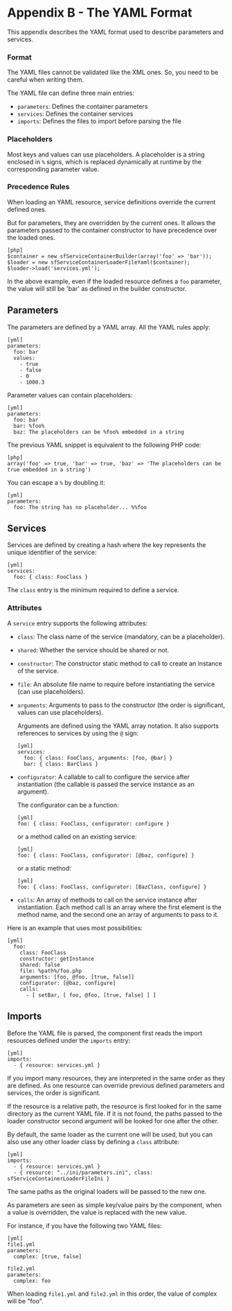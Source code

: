 Appendix B - The YAML Format
============================

This appendix describes the YAML format used to describe parameters and
services.

### Format

The YAML files cannot be validated like the XML ones. So, you need to be
careful when writing them.

The YAML file can define three main entries:

  * `parameters`: Defines the container parameters
  * `services`:   Defines the container services
  * `imports`:    Defines the files to import before parsing the file

### Placeholders

Most keys and values can use placeholders. A placeholder is a string enclosed
in `%` signs, which is replaced dynamically at runtime by the corresponding
parameter value.

### Precedence Rules

When loading an YAML resource, service definitions override the current
defined ones.

But for parameters, they are overridden by the current ones. It allows the
parameters passed to the container constructor to have precedence over the
loaded ones.

    [php]
    $container = new sfServiceContainerBuilder(array('foo' => 'bar'));
    $loader = new sfServiceContainerLoaderFileYaml($container);
    $loader->load('services.yml');

In the above example, even if the loaded resource defines a `foo` parameter,
the value will still be 'bar' as defined in the builder constructor.

Parameters
----------

The parameters are defined by a YAML array. All the YAML rules apply:

    [yml]
    parameters:
      foo: bar
      values:
        - true
        - false
        - 0
        - 1000.3

Parameter values can contain placeholders:

    [yml]
    parameters:
      foo: bar
      bar: %foo%
      baz: The placeholders can be %foo% embedded in a string

The previous YAML snippet is equivalent to the following PHP code:

    [php]
    array('foo' => true, 'bar' => true, 'baz' => 'The placeholders can be true embedded in a string')

You can escape a `%` by doubling it:

    [yml]
    parameters:
      foo: The string has no placeholder... %%foo

Services
--------

Services are defined by creating a hash where the key represents the unique
identifier of the service:

    [yml]
    services:
      foo: { class: FooClass }

The `class` entry is the minimum required to define a service.

### Attributes

A `service` entry supports the following attributes:

  * `class`: The class name of the service (mandatory, can be a placeholder).

  * `shared`: Whether the service should be shared or not.

  * `constructor`: The constructor static method to call to create an instance
    of the service.

  * `file`: An absolute file name to require before instantiating the
    service (can use placeholders).

  * `arguments`: Arguments to pass to the constructor (the order is
    significant, values can use placeholders).

    Arguments are defined using the YAML array notation. It also supports
    references to services by using the `@` sign:

        [yml]
        services:
          foo: { class: FooClass, arguments: [foo, @bar] }
          bar: { class: BarClass }

  * `configurator`: A callable to call to configure the service after
    instantiation (the callable is passed the service instance as an
    argument).

    The configurator can be a function:

        [yml]
        foo: { class: FooClass, configurator: configure }

    or a method called on an existing service:

        [yml]
        foo: { class: FooClass, configurator: [@baz, configure] }

    or a static method:

        [yml]
        foo: { class: FooClass, configurator: [BazClass, configure] }

  * `calls`: An array of methods to call on the service instance after
    instantiation. Each method call is an array where the first element is the
    method name, and the second one an array of arguments to pass to it.

Here is an example that uses most possibilities:

    [yml]
      foo:
        class: FooClass
        constructor: getInstance
        shared: false
        file: %path%/foo.php
        arguments: [foo, @foo, [true, false]]
        configurator: [@baz, configure]
        calls:
          - [ setBar, [ foo, @foo, [true, false] ] ]

Imports
-------

Before the YAML file is parsed, the component first reads the import resources
defined under the `imports` entry:

    [yml]
    imports:
      - { resource: services.yml }

If you import many resources, they are interpreted in the same order as they
are defined. As one resource can override previous defined parameters and
services, the order is significant.

If the resource is a relative path, the resource is first looked for in the
same directory as the current YAML file. If it is not found, the paths passed
to the loader constructor second argument will be looked for one after the
other.

By default, the same loader as the current one will be used, but you can also
use any other loader class by defining a `class` attribute:

    [yml]
    imports:
      - { resource: services.yml }
      - { resource: "../ini/parameters.ini", class: sfServiceContainerLoaderFileIni }

The same paths as the original loaders will be passed to the new one.

As parameters are seen as simple key/value pairs by the component, when a
value is overridden, the value is replaced with the new value.

For instance, if you have the following two YAML files:

    [yml]
    file1.yml
    parameters:
      complex: [true, false]

    file2.yml
    parameters:
      complex: foo

When loading `file1.yml` and `file2.yml` in this order, the value of complex
will be "foo".
